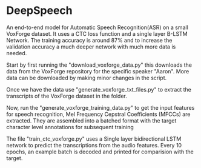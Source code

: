 # DeepSpeech
An end-to-end model for Automatic Speech Recognition(ASR) on a small VoxForge dataset. It uses a CTC loss function and a single layer B-LSTM Network. The training accuracy is around 87% and to increase the validation accuracy a much deeper network with much more data is needed.

Start by first running the "download_voxforge_data.py" this downloads the data from the VoxForge repository for the specific speaker "Aaron". More data can be downloaded by making minor changes in the script.

Once we have the data use "generate_voxforge_txt_files.py" to extract the transcripts of the VoxForge dataset in the folder.

Now, run the "generate_voxforge_training_data.py" to get the input features for speech recognition, Mel Frequency Cepstral Coefficients (MFCCs) are extracted. They are assembled into a batched format with the target character level annotations for subsequent training

The file "train_ctc_voxforge.py" uses a Single layer bidirectional LSTM network to predict the transcriptions from the audio features. Every 10 epochs, an example batch is decoded and printed for comparision with the target.
